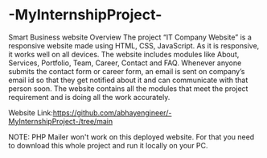 # -MyInternshipProject-
Smart Business website
Overview
The project “IT Company Website” is a responsive website made using HTML, CSS,  JavaScript.
As it is responsive, it works well on all devices. The website includes modules like About, Services, Portfolio,
Team, Career, Contact and FAQ. Whenever anyone submits the contact form or career form, an email is sent on company’s email id 
so that they get notified about it and can communicate with that person soon. The website contains all the modules that meet the project requirement and is doing all the work accurately.

Website Link:https://github.com/abhayengineer/-MyInternshipProject-/tree/main


NOTE: PHP Mailer won't work on this deployed website. For that you need to download this whole project and run it locally on your PC.
